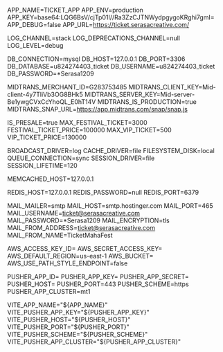 APP_NAME=TICKET_APP
APP_ENV=production
APP_KEY=base64:LQG6BsV/cjTp01I//Ra3ZzCJTNWydpgygoKRghi7gmI=
APP_DEBUG=false
APP_URL=https://ticket.serasacreative.com/

LOG_CHANNEL=stack
LOG_DEPRECATIONS_CHANNEL=null
LOG_LEVEL=debug

DB_CONNECTION=mysql
DB_HOST=127.0.0.1
DB_PORT=3306
DB_DATABASE=u824274403_ticket
DB_USERNAME=u824274403_ticket
DB_PASSWORD=\*Serasa1209

MIDTRANS_MERCHANT_ID=G283753485
MIDTRANS_CLIENT_KEY=Mid-client-4y7TliVb3OG8BHk5
MIDTRANS_SERVER_KEY=Mid-server-Be1ywgCVxCcYhoQL_E0hT14V
MIDTRANS_IS_PRODUCTION=true
MIDTRANS_SNAP_URL=https://app.midtrans.com/snap/snap.js

IS_PRESALE=true
MAX_FESTIVAL_TICKET=3000
FESTIVAL_TICKET_PRICE=100000
MAX_VIP_TICKET=500
VIP_TICKET_PRICE=130000

BROADCAST_DRIVER=log
CACHE_DRIVER=file
FILESYSTEM_DISK=local
QUEUE_CONNECTION=sync
SESSION_DRIVER=file
SESSION_LIFETIME=120

MEMCACHED_HOST=127.0.0.1

REDIS_HOST=127.0.0.1
REDIS_PASSWORD=null
REDIS_PORT=6379

MAIL_MAILER=smtp
MAIL_HOST=smtp.hostinger.com
MAIL_PORT=465
MAIL_USERNAME=ticket@serasacreative.com
MAIL_PASSWORD=\*Serasa1209
MAIL_ENCRYPTION=tls
MAIL_FROM_ADDRESS=ticket@serasacreative.com
MAIL_FROM_NAME=TicketMahaFest

AWS_ACCESS_KEY_ID=
AWS_SECRET_ACCESS_KEY=
AWS_DEFAULT_REGION=us-east-1
AWS_BUCKET=
AWS_USE_PATH_STYLE_ENDPOINT=false

PUSHER_APP_ID=
PUSHER_APP_KEY=
PUSHER_APP_SECRET=
PUSHER_HOST=
PUSHER_PORT=443
PUSHER_SCHEME=https
PUSHER_APP_CLUSTER=mt1

VITE_APP_NAME="${APP_NAME}"
VITE_PUSHER_APP_KEY="${PUSHER_APP_KEY}"
VITE_PUSHER_HOST="${PUSHER_HOST}"
VITE_PUSHER_PORT="${PUSHER_PORT}"
VITE_PUSHER_SCHEME="${PUSHER_SCHEME}"
VITE_PUSHER_APP_CLUSTER="${PUSHER_APP_CLUSTER}"

